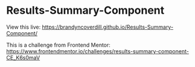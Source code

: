 # Results-Summary-Component

View this live: https://brandyncoverdill.github.io/Results-Summary-Component/

This is a challenge from Frontend Mentor: https://www.frontendmentor.io/challenges/results-summary-component-CE_K6s0maV
